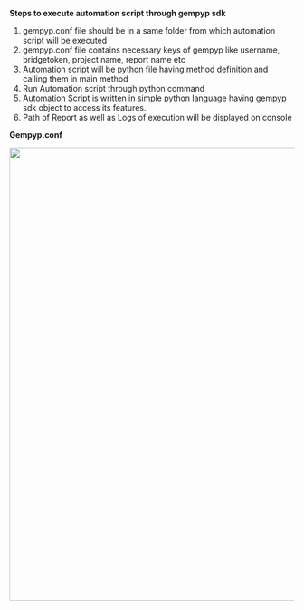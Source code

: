 **Steps to execute automation script through gempyp sdk**
1. gempyp.conf file should be in a same folder from which automation script will be executed
2. gempyp.conf file contains necessary keys of gempyp like username, bridgetoken, project name, report name etc
3. Automation script will be python file having method definition and calling them in main method
4. Run Automation script through python command
5. Automation Script is written in simple python language having gempyp sdk object to access its features.
6. Path of Report as well as Logs of execution will be displayed on console

**Gempyp.conf**
<p align="left">
  <img width="800" src="https://user-images.githubusercontent.com/103136246/198544061-7db6fae5-5f50-4ff8-84f0-dce7062c05da.png">
</p>


